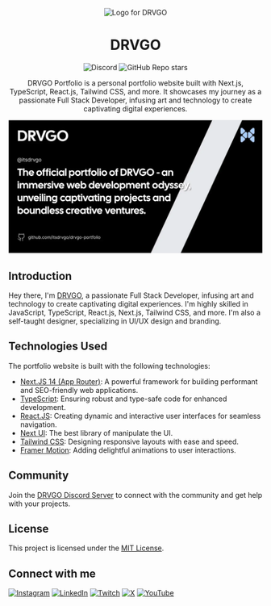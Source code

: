 <p align="center">
    <picture>
        <source media="(prefers-color-scheme: dark)" srcset="https://cdn.discordapp.com/attachments/1091399104480944158/1143144629387141230/DRVGO_--lg_--no-text_--dark-theme.png">
        <img src="https://cdn.discordapp.com/attachments/1091399104480944158/1143144629387141230/DRVGO_--lg_--no-text_--dark-theme.png" width="200" alt="Logo for DRVGO">
    </picture>
</p>

<h1 align="center">
    DRVGO
</h1>

<div align="center">

![Discord](https://img.shields.io/discord/1133372614165934160?label=Discord&labelColor=blue&color=gray&link=https%3A%2F%2Fitsdrvgo.me%2Fsupport)
![GitHub Repo stars](https://img.shields.io/github/stars/itsdrvgo/drvgo-portfolio?label=Stars&labelColor=darkgreen&color=white&link=https%3A%2F%2Fgithub.com%2Fitsdrvgo%2Fcreate-ev0-app)

</div>

<center>

DRVGO Portfolio is a personal portfolio website built with Next.js, TypeScript, React.js, Tailwind CSS, and more. It showcases my journey as a passionate Full Stack Developer, infusing art and technology to create captivating digital experiences.

</center>

<a href="http://itsdrvgo.me/" target="_blank">
    <p align="center">
        <img src="https://github.com/itsdrvgo/drvgo-portfolio/blob/master/public/og.webp?raw=true" alt="ev0" />
    </p>
</a>

## Introduction

Hey there, I'm [DRVGO](https://itsdrvgo.me/), a passionate Full Stack Developer, infusing art and technology to create captivating digital experiences. I'm highly skilled in JavaScript, TypeScript, React.js, Next.js, Tailwind CSS, and more. I'm also a self-taught designer, specializing in UI/UX design and branding.

## Technologies Used

The portfolio website is built with the following technologies:

-   [Next.JS 14 (App Router)](https://nextjs.org/): A powerful framework for building performant and SEO-friendly web applications.
-   [TypeScript](https://www.typescriptlang.org/): Ensuring robust and type-safe code for enhanced development.
-   [React.JS](https://react.dev/): Creating dynamic and interactive user interfaces for seamless navigation.
-   [Next UI](https://nextui.org/): The best library of manipulate the UI.
-   [Tailwind CSS](https://tailwindcss.com/): Designing responsive layouts with ease and speed.
-   [Framer Motion](https://www.framer.com/motion/): Adding delightful animations to user interactions.

## Community

Join the [DRVGO Discord Server](https://itsdrvgo.me/support) to connect with the community and get help with your projects.

## License

This project is licensed under the [MIT License](LICENSE).

## Connect with me

[![Instagram](https://img.shields.io/badge/Instagram-%23E4405F.svg?logo=Instagram&logoColor=white)](https://instagram.com/itsdrvgo)
[![LinkedIn](https://img.shields.io/badge/LinkedIn-%230077B5.svg?logo=linkedin&logoColor=white)](https://linkedin.com/in/itsdrvgo)
[![Twitch](https://img.shields.io/badge/Twitch-%239146FF.svg?logo=Twitch&logoColor=white)](https://twitch.tv/itsdrvgo)
[![X](https://img.shields.io/badge/X-%23000000.svg?logo=X&logoColor=white)](https://x.com/itsdrvgo)
[![YouTube](https://img.shields.io/badge/YouTube-%23FF0000.svg?logo=YouTube&logoColor=white)](https://youtube.com/@itsdrvgodev)
